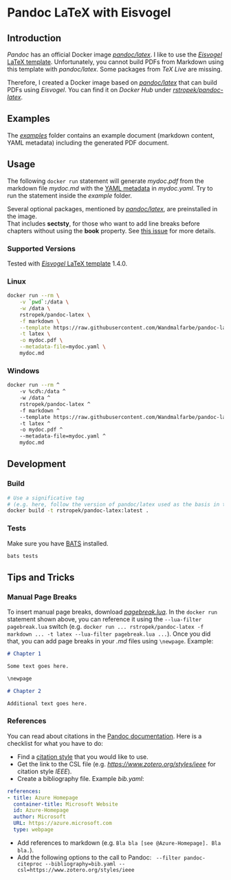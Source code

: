 # Pandoc LaTeX with Eisvogel


## Introduction

*Pandoc* has an official Docker image [*pandoc/latex*](https://hub.docker.com/r/pandoc/latex). I like to use the [*Eisvogel* LaTeX template](https://github.com/Wandmalfarbe/pandoc-latex-template). Unfortunately, you cannot build PDFs from Markdown using this template with *pandoc/latex*. Some packages from *TeX Live* are missing.

Therefore, I created a Docker image based on [*pandoc/latex*](https://hub.docker.com/r/pandoc/latex) that can build PDFs using *Eisvogel*. You can find it on *Docker Hub* under [*rstropek/pandoc-latex*](https://hub.docker.com/r/rstropek/pandoc-latex).


## Examples

The [*examples*](examples) folder contains an example document (markdown content, YAML metadata) including the generated PDF document.


## Usage

The following `docker run` statement will generate *mydoc.pdf* from the markdown file *mydoc.md* with the [YAML metadata](https://pandoc.org/MANUAL.html#extension-yaml_metadata_block) in *mydoc.yaml*. Try to run the statement inside the *example* folder.

Several optional packages, mentioned by [*pandoc/latex*](https://hub.docker.com/r/pandoc/latex), are preinstalled in the image.  
That includes **sectsty**, for those who want to add line breaks before chapters without using the **book** property.
See [this issue](https://github.com/Wandmalfarbe/pandoc-latex-template/issues/81) for more details.

### Supported Versions

Tested with [*Eisvogel* LaTeX template](https://github.com/Wandmalfarbe/pandoc-latex-template) 1.4.0.

### Linux

```bash
docker run --rm \
    -v `pwd`:/data \
    -w /data \
    rstropek/pandoc-latex \
    -f markdown \
    --template https://raw.githubusercontent.com/Wandmalfarbe/pandoc-latex-template/v2.0.0/eisvogel.tex \
    -t latex \
    -o mydoc.pdf \
    --metadata-file=mydoc.yaml \
    mydoc.md
```

### Windows

```bash
docker run --rm ^
    -v %cd%:/data ^
    -w /data ^
    rstropek/pandoc-latex ^
    -f markdown ^
    --template https://raw.githubusercontent.com/Wandmalfarbe/pandoc-latex-template/v2.0.0/eisvogel.tex ^
    -t latex ^
    -o mydoc.pdf ^
    --metadata-file=mydoc.yaml ^
    mydoc.md
```


## Development

### Build

```bash
# Use a significative tag
# (e.g. here, follow the version of pandoc/latex used as the basis in the Dockerfile).
docker build -t rstropek/pandoc-latex:latest .
```

### Tests

Make sure you have [BATS](https://github.com/bats-core/bats-core) installed.

```bash
bats tests
```

## Tips and Tricks

### Manual Page Breaks

To insert manual page breaks, download [*pagebreak.lua*](https://github.com/pandoc/lua-filters/blob/master/pagebreak/pagebreak.lua). In the `docker run` statement shown above, you can reference it using the `--lua-filter pagebreak.lua` switch (e.g. `docker run ... rstropek/pandoc-latex -f markdown ... -t latex --lua-filter pagebreak.lua ...`). Once you did that, you can add page breaks in your *.md* files using `\newpage`. Example:

```markdown
# Chapter 1

Some text goes here.

\newpage

# Chapter 2

Additional text goes here.
```

### References

You can read about citations in the [Pandoc documentation](https://pandoc.org/MANUAL.html#citations). Here is a checklist for what you have to do:

* Find a [citation style](https://www.zotero.org/styles) that you would like to use.
* Get the link to the CSL file (e.g. *https://www.zotero.org/styles/ieee* for citation style *IEEE*).
* Create a bibliography file. Example *bib.yaml*:

```yaml
references:
- title: Azure Homepage
  container-title: Microsoft Website
  id: Azure-Homepage
  author: Microsoft
  URL: https://azure.microsoft.com
  type: webpage
```

* Add references to markdown (e.g. `Bla bla [see @Azure-Homepage]. Bla bla.`).
* Add the following options to the call to Pandoc: ` --filter pandoc-citeproc --bibliography=bib.yaml --csl=https://www.zotero.org/styles/ieee`
